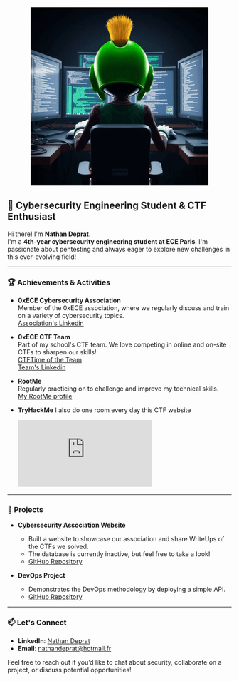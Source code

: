 
<div align="center">
  <img src="./img/marvin_hacker.gif" alt="marvin">
</div>


## 👋 Cybersecurity Engineering Student & CTF Enthusiast

Hi there! I'm **Nathan Deprat**.  
I'm a **4th-year cybersecurity engineering student at ECE Paris**. I'm passionate about pentesting and always eager to explore new challenges in this ever-evolving field!

---

### 🏆 Achievements & Activities

- **0xECE Cybersecurity Association**  
  Member of the 0xECE association, where we regularly discuss and train on a variety of cybersecurity topics.  <br>
  [Association's Linkedin](https://www.linkedin.com/company/asso0xece)

- **0xECE CTF Team**  
  Part of my school's CTF team. We love competing in online and on-site CTFs to sharpen our skills!  <br>
  [CTFTime of the Team](https://ctftime.org/team/216659) <br>
  [Team's Linkedin](https://www.linkedin.com/company/equipe0xece/)

- **RootMe**  
  Regularly practicing on  to challenge and improve my technical skills. <br>
  [My RootMe profile](https://www.root-me.org/Mac-812606)

- **TryHackMe**
  I also do one room every day this CTF website
  <iframe src="https://tryhackme.com/api/v2/badges/public-profile?userPublicId=2416209" style='border:none;'></iframe>


---

### 🚀 Projects

- **Cybersecurity Association Website**  
  - Built a website to showcase our association and share WriteUps of the CTFs we solved.  
  - The database is currently inactive, but feel free to take a look!  
  - [GitHub Repository](https://github.com/Macbucheron1/0xECE-WebSite)

- **DevOps Project**  
  - Demonstrates the DevOps methodology by deploying a simple API.  
  - [GitHub Repository](https://github.com/Macbucheron1/Devops-Template)

---

### 📫 Let's Connect

- **LinkedIn**: [Nathan Deprat](https://www.linkedin.com/in/nathan-deprat/)  
- **Email**: [nathandeprat@hotmail.fr](mailto:ton.email@nathandeprat@hotmail.fr)

Feel free to reach out if you’d like to chat about security, collaborate on a project, or discuss potential opportunities!
